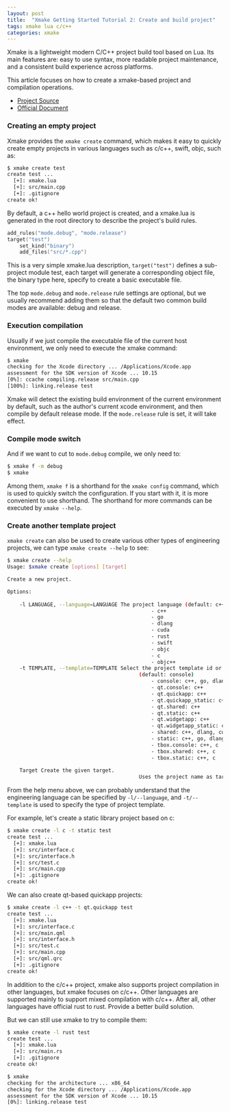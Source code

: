 ```yaml
---
layout: post
title:  "Xmake Getting Started Tutorial 2: Create and build project"
tags: xmake lua c/c++ 
categories: xmake
---
```


Xmake is a lightweight modern C/C++ project build tool based on Lua. Its main features are: easy to use syntax, more readable project maintenance, and a consistent build experience across platforms.

This article focuses on how to create a xmake-based project and compilation operations.

* [Project Source](https://github.com/xmake-io/xmake)
* [Official Document](https://xmake.io/)

### Creating an empty project

Xmake provides the `xmake create` command, which makes it easy to quickly create empty projects in various languages such as c/c++, swift, objc, such as:

```bash
$ xmake create test
create test ...
  [+]: xmake.lua
  [+]: src/main.cpp
  [+]: .gitignore
create ok!
```

By default, a c++ hello world project is created, and a xmake.lua is generated in the root directory to describe the project's build rules.

```lua
add_rules("mode.debug", "mode.release")
target("test")
    set_kind("binary")
    add_files("src/*.cpp")
```






This is a very simple xmake.lua description, `target("test")` defines a sub-project module test, each target will generate a corresponding object file, the binary type here, specify to create a basic executable file.

The top `mode.debug` and `mode.release` rule settings are optional, but we usually recommend adding them so that the default two common build modes are available: debug and release.

### Execution compilation

Usually if we just compile the executable file of the current host environment, we only need to execute the xmake command:

```bash
$ xmake
checking for the Xcode directory ... /Applications/Xcode.app
assessment for the SDK version of Xcode ... 10.15
[0%]: ccache compiling.release src/main.cpp
[100%]: linking.release test
```

Xmake will detect the existing build environment of the current environment by default, such as the author's current xcode environment, and then compile by default release mode. If the `mode.release` rule is set, it will take effect.

### Compile mode switch

And if we want to cut to `mode.debug` compile, we only need to:

```bash
$ xmake f -m debug
$ xmake
```

Among them, `xmake f` is a shorthand for the `xmake config` command, which is used to quickly switch the configuration. If you start with it, it is more convenient to use shorthand. The shorthand for more commands can be executed by `xmake --help`.

### Create another template project

`xmake create` can also be used to create various other types of engineering projects, we can type `xmake create --help` to see:

```bash
$ xmake create --help
Usage: $xmake create [options] [target]

Create a new project.

Options:
                                           
    -l LANGUAGE, --language=LANGUAGE The project language (default: c++)
                                               - c++
                                               - go
                                               - dlang
                                               - cuda
                                               - rust
                                               - swift
                                               - objc
                                               - c
                                               - objc++
    -t TEMPLATE, --template=TEMPLATE Select the project template id or name of the given language.
                                           (default: console)
                                               - console: c++, go, dlang, cuda, rust, swift, objc, c, objc++
                                               - qt.console: c++
                                               - qt.quickapp: c++
                                               - qt.quickapp_static: c++
                                               - qt.shared: c++
                                               - qt.static: c++
                                               - qt.widgetapp: c++
                                               - qt.widgetapp_static: c++
                                               - shared: c++, dlang, cuda, c
                                               - static: c++, go, dlang, cuda, rust, c
                                               - tbox.console: c++, c
                                               - tbox.shared: c++, c
                                               - tbox.static: c++, c
                                           
    Target Create the given target.
                                           Uses the project name as target if not exists.
```

From the help menu above, we can probably understand that the engineering language can be specified by `-l/--language`, and `-t/--template` is used to specify the type of project template.

For example, let's create a static library project based on c:

```bash
$ xmake create -l c -t static test
create test ...
  [+]: xmake.lua
  [+]: src/interface.c
  [+]: src/interface.h
  [+]: src/test.c
  [+]: src/main.cpp
  [+]: .gitignore
create ok!
```

We can also create qt-based quickapp projects:

```bash
$ xmake create -l c++ -t qt.quickapp test
create test ...
  [+]: xmake.lua
  [+]: src/interface.c
  [+]: src/main.qml
  [+]: src/interface.h
  [+]: src/test.c
  [+]: src/main.cpp
  [+]: src/qml.qrc
  [+]: .gitignore
create ok!
```

In addition to the c/c++ project, xmake also supports project compilation in other languages, but xmake focuses on c/c++. Other languages ​​are supported mainly to support mixed compilation with c/c++. After all, other languages ​​have official rust to rust. Provide a better build solution.

But we can still use xmake to try to compile them:

```bash
$ xmake create -l rust test
create test ...
  [+]: xmake.lua
  [+]: src/main.rs
  [+]: .gitignore
create ok!
```

```bash
$ xmake
checking for the architecture ... x86_64
checking for the Xcode directory ... /Applications/Xcode.app
assessment for the SDK version of Xcode ... 10.15
[0%]: linking.release test
```

